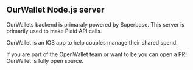 ## OurWallet Node.js server

OurWallets backend is primaraly powered by Superbase. This server is primarily used to make Plaid API calls.

OurWallet is an IOS app to help couples manage their shared spend.

If you are part of the OpenWallet team or want to be you can open a PR! OurWallet is fully open source.

